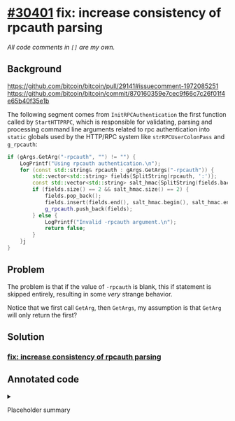 # [#30401](https://github.com/bitcoin/bitcoin/pull/30401) fix: increase consistency of rpcauth parsing
_All code comments in `[]` are my own._

## Background
https://github.com/bitcoin/bitcoin/pull/29141#issuecomment-1972085251
https://github.com/bitcoin/bitcoin/commit/870160359e7cec9f66c7c26f01f4e65b40f35e1b

The following segment comes from `InitRPCAuthentication` the first function
called by `StartHTTPRPC`, which is responsible for validating, parsing and
processing command line arguments related to rpc authentication into `static`
globals used by the HTTP/RPC system like `strRPCUserColonPass` and `g_rpcauth`:

```cpp
if (gArgs.GetArg("-rpcauth", "") != "") {
    LogPrintf("Using rpcauth authentication.\n");
    for (const std::string& rpcauth : gArgs.GetArgs("-rpcauth")) {
        std::vector<std::string> fields{SplitString(rpcauth, ':')};
        const std::vector<std::string> salt_hmac{SplitString(fields.back(), '$')};
        if (fields.size() == 2 && salt_hmac.size() == 2) {
            fields.pop_back();
            fields.insert(fields.end(), salt_hmac.begin(), salt_hmac.end());
            g_rpcauth.push_back(fields);
        } else {
            LogPrintf("Invalid -rpcauth argument.\n");
            return false;
        }
    }j
}
```

## Problem

The problem is that if the value of `-rpcauth` is blank, this if statement is
skipped entirely, resulting in some *very* strange behavior. 

Notice that we first call `GetArg`, then `GetArgs`, my assumption is that
`GetArg` will only return the first?

## Solution

### [fix: increase consistency of rpcauth parsing](https://github.com/bitcoin/bitcoin/pull/30401/commits/dc38788312e7cdbbc106103e671d548d5c236862)

###

## Annotated code

<details>

<summary>

Placeholder summary

</summary>

```
```

</details>

[^1]: 
